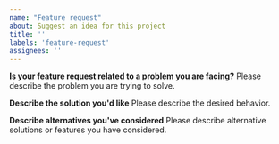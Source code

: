 ```yaml
---
name: "Feature request"
about: Suggest an idea for this project
title: ''
labels: 'feature-request'
assignees: ''
---
```


<!--
Thank you for suggesting an idea to make Julian Schrömges Beratung better.

Please fill in as much of the template below as you're able.

Note that the ultimate decision for implementing features lies on the Jitsi team, not all feature requests shall be accepted.
-->

**Is your feature request related to a problem you are facing?**
Please describe the problem you are trying to solve.

**Describe the solution you'd like**
Please describe the desired behavior.

**Describe alternatives you've considered**
Please describe alternative solutions or features you have considered.

